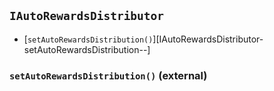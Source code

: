 ## <span id="IAutoRewardsDistributor"></span> `IAutoRewardsDistributor`



- [`setAutoRewardsDistribution()`][IAutoRewardsDistributor-setAutoRewardsDistribution--]
### <span id="IAutoRewardsDistributor-setAutoRewardsDistribution--"></span> `setAutoRewardsDistribution()` (external)



